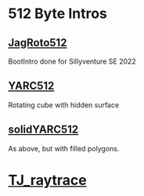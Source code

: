 # 512 Byte Intros

## [JagRoto512](JagRoto512)

BootIntro done for Sillyventure SE 2022

## [YARC512](YARC512)

Rotating cube with hidden surface

## [solidYARC512](solidYARC512)

As above, but with filled polygons.

# [TJ_raytrace](TJ_raytrace)